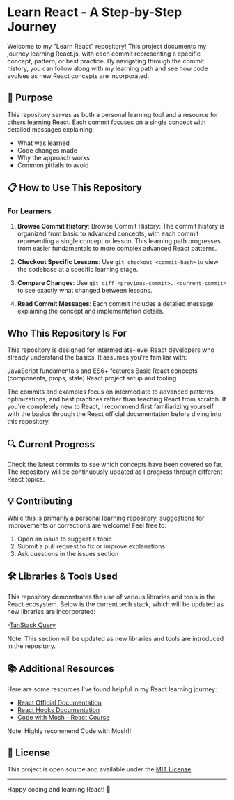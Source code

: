 # Learn React - A Step-by-Step Journey

Welcome to my "Learn React" repository! This project documents my journey learning React.js, with each commit representing a specific concept, pattern, or best practice. By navigating through the commit history, you can follow along with my learning path and see how code evolves as new React concepts are incorporated.

## 🚀 Purpose

This repository serves as both a personal learning tool and a resource for others learning React. Each commit focuses on a single concept with detailed messages explaining:

- What was learned
- Code changes made
- Why the approach works
- Common pitfalls to avoid

## 📋 How to Use This Repository

### For Learners

1. **Browse Commit History**: Browse Commit History: The commit history is organized from basic to advanced concepts, with each commit representing a single concept or lesson. This learning path progresses from easier fundamentals to more complex advanced React patterns.
   
2. **Checkout Specific Lessons**: Use `git checkout <commit-hash>` to view the codebase at a specific learning stage.
   
3. **Compare Changes**: Use `git diff <previous-commit>..<current-commit>` to see exactly what changed between lessons.

4. **Read Commit Messages**: Each commit includes a detailed message explaining the concept and implementation details.

## Who This Repository Is For

This repository is designed for intermediate-level React developers who already understand the basics. It assumes you're familiar with:

JavaScript fundamentals and ES6+ features
Basic React concepts (components, props, state)
React project setup and tooling

The commits and examples focus on intermediate to advanced patterns, optimizations, and best practices rather than teaching React from scratch. If you're completely new to React, I recommend first familiarizing yourself with the basics through the React official documentation before diving into this repository.

## 🔍 Current Progress

Check the latest commits to see which concepts have been covered so far. The repository will be continuously updated as I progress through different React topics.

## 💡 Contributing

While this is primarily a personal learning repository, suggestions for improvements or corrections are welcome! Feel free to:

1. Open an issue to suggest a topic
2. Submit a pull request to fix or improve explanations
3. Ask questions in the issues section

## 🛠️ Libraries & Tools Used
This repository demonstrates the use of various libraries and tools in the React ecosystem. Below is the current tech stack, which will be updated as new libraries are incorporated:

-[TanStack Query](https://tanstack.com/start/latest)

Note: This section will be updated as new libraries and tools are introduced in the repository.

## 📚 Additional Resources

Here are some resources I've found helpful in my React learning journey:

- [React Official Documentation](https://reactjs.org/docs/getting-started.html)
- [React Hooks Documentation](https://reactjs.org/docs/hooks-intro.html)
- [Code with Mosh - React Course](https://codewithmosh.com/p/mastering-react)

Note: Highly recommend Code with Mosh!!

## 📝 License

This project is open source and available under the [MIT License](LICENSE).

---

Happy coding and learning React! 🎉